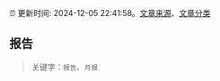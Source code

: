 :alarm_clock: 更新时间: 2024-12-05 22:41:58。[文章来源](/README.md)、[文章分类](/TAGS.md)

## 报告


> 关键字：`报告`、`月报`



